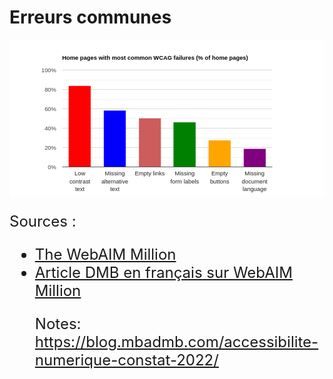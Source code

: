 # Erreurs communes

<p style="text-align: center">
  <svg width="1200" height="600" style="overflow: hidden;" aria-hidden="true" viewBox="0 0 700 350"><defs id="_ABSTRACT_RENDERER_ID_0"><clipPath id="_ABSTRACT_RENDERER_ID_1"><rect x="117" y="67" width="467" height="216"></rect></clipPath><filter id="_ABSTRACT_RENDERER_ID_2"><feGaussianBlur in="SourceAlpha" stdDeviation="2"></feGaussianBlur><feOffset dx="1" dy="1"></feOffset><feComponentTransfer><feFuncA type="linear" slope="0.1"></feFuncA></feComponentTransfer><feMerge><feMergeNode></feMergeNode><feMergeNode in="SourceGraphic"></feMergeNode></feMerge></filter></defs><rect x="0" y="0" width="700" height="350" stroke="none" stroke-width="0" fill="#ffffff"></rect><g><text text-anchor="start" x="117" y="44.05" font-family="Arial" font-size="13" font-weight="bold" stroke="none" stroke-width="0" fill="#000000">Home pages with most common WCAG failures (% of home pages)</text><rect x="117" y="33" width="467" height="13" stroke="none" stroke-width="0" fill-opacity="0" fill="#ffffff"></rect></g><g><rect x="117" y="67" width="467" height="216" stroke="none" stroke-width="0" fill-opacity="0" fill="#ffffff"></rect><g clip-path="url(https://webaim.org/projects/million/#_ABSTRACT_RENDERER_ID_1)"><g><rect x="117" y="282" width="467" height="1" stroke="none" stroke-width="0" fill="#cccccc"></rect><rect x="117" y="239" width="467" height="1" stroke="none" stroke-width="0" fill="#cccccc"></rect><rect x="117" y="196" width="467" height="1" stroke="none" stroke-width="0" fill="#cccccc"></rect><rect x="117" y="153" width="467" height="1" stroke="none" stroke-width="0" fill="#cccccc"></rect><rect x="117" y="110" width="467" height="1" stroke="none" stroke-width="0" fill="#cccccc"></rect><rect x="117" y="67" width="467" height="1" stroke="none" stroke-width="0" fill="#cccccc"></rect><rect x="117" y="261" width="467" height="1" stroke="none" stroke-width="0" fill="#ebebeb"></rect><rect x="117" y="218" width="467" height="1" stroke="none" stroke-width="0" fill="#ebebeb"></rect><rect x="117" y="175" width="467" height="1" stroke="none" stroke-width="0" fill="#ebebeb"></rect><rect x="117" y="132" width="467" height="1" stroke="none" stroke-width="0" fill="#ebebeb"></rect><rect x="117" y="89" width="467" height="1" stroke="none" stroke-width="0" fill="#ebebeb"></rect></g><g><rect x="132" y="103" width="48" height="179" stroke="#ff0000" stroke-width="1" fill="#ff0000"></rect><rect x="210" y="158" width="48" height="124" stroke="#0000ff" stroke-width="1" fill="#0000ff"></rect><rect x="288" y="175" width="48" height="107" stroke="#cd5c5c" stroke-width="1" fill="#cd5c5c"></rect><rect x="365" y="184" width="48" height="98" stroke="#008000" stroke-width="1" fill="#008000"></rect><rect x="443" y="224" width="48" height="58" stroke="#ffa500" stroke-width="1" fill="#ffa500"></rect><rect x="521" y="243" width="48" height="39" stroke="#800080" stroke-width="1" fill="#800080"></rect></g><g><rect x="117" y="282" width="467" height="1" stroke="none" stroke-width="0" fill="#333333"></rect></g></g><g></g><g><g><text text-anchor="middle" x="156.33333333333334" y="302.05" font-family="Arial" font-size="13" stroke="none" stroke-width="0" fill="#222222">Low</text><text text-anchor="middle" x="156.33333333333334" y="319.05" font-family="Arial" font-size="13" stroke="none" stroke-width="0" fill="#222222">contrast</text><text text-anchor="middle" x="156.33333333333334" y="336.05" font-family="Arial" font-size="13" stroke="none" stroke-width="0" fill="#222222">text</text></g><g><text text-anchor="middle" x="234" y="302.05" font-family="Arial" font-size="13" stroke="none" stroke-width="0" fill="#222222">Missing</text><text text-anchor="middle" x="234" y="319.05" font-family="Arial" font-size="13" stroke="none" stroke-width="0" fill="#222222">alternative</text><text text-anchor="middle" x="234" y="336.05" font-family="Arial" font-size="13" stroke="none" stroke-width="0" fill="#222222">text</text></g><g><text text-anchor="middle" x="311.6666666666667" y="302.05" font-family="Arial" font-size="13" stroke="none" stroke-width="0" fill="#222222">Empty links</text></g><g><text text-anchor="middle" x="389.33333333333337" y="302.05" font-family="Arial" font-size="13" stroke="none" stroke-width="0" fill="#222222">Missing</text><text text-anchor="middle" x="389.33333333333337" y="319.05" font-family="Arial" font-size="13" stroke="none" stroke-width="0" fill="#222222">form labels</text></g><g><text text-anchor="middle" x="467" y="302.05" font-family="Arial" font-size="13" stroke="none" stroke-width="0" fill="#222222">Empty</text><text text-anchor="middle" x="467" y="319.05" font-family="Arial" font-size="13" stroke="none" stroke-width="0" fill="#222222">buttons</text></g><g><text text-anchor="middle" x="544.6666666666667" y="302.05" font-family="Arial" font-size="13" stroke="none" stroke-width="0" fill="#222222">Missing</text><text text-anchor="middle" x="544.6666666666667" y="319.05" font-family="Arial" font-size="13" stroke="none" stroke-width="0" fill="#222222">document</text><text text-anchor="middle" x="544.6666666666667" y="336.05" font-family="Arial" font-size="13" stroke="none" stroke-width="0" fill="#222222">language</text></g><g><text text-anchor="end" x="104" y="287.05" font-family="Arial" font-size="13" stroke="none" stroke-width="0" fill="#444444">0%</text></g><g><text text-anchor="end" x="104" y="244.05" font-family="Arial" font-size="13" stroke="none" stroke-width="0" fill="#444444">20%</text></g><g><text text-anchor="end" x="104" y="201.05" font-family="Arial" font-size="13" stroke="none" stroke-width="0" fill="#444444">40%</text></g><g><text text-anchor="end" x="104" y="158.05" font-family="Arial" font-size="13" stroke="none" stroke-width="0" fill="#444444">60%</text></g><g><text text-anchor="end" x="104" y="115.05" font-family="Arial" font-size="13" stroke="none" stroke-width="0" fill="#444444">80%</text></g><g><text text-anchor="end" x="104" y="72.05" font-family="Arial" font-size="13" stroke="none" stroke-width="0" fill="#444444">100%</text></g></g></g><g></g></svg>

  <div style="position: absolute; left: -10000px; top: auto; width: 1px; height: 1px; overflow: hidden;" aria-hidden="true"><table><thead><tr><th>WCAG Failure</th><th>% of Pages</th></tr></thead><tbody><tr><td>Low contrast text</td><td>83.6</td></tr><tr><td>Missing alternative text</td><td>58.2</td></tr><tr><td>Empty links</td><td>50.1</td></tr><tr><td>Missing form labels</td><td>45.9</td></tr><tr><td>Empty buttons</td><td>27.5</td></tr><tr><td>Missing document language</td><td>18.6</td></tr></tbody></table></div></div></div><div aria-hidden="true" style="display: none; position: absolute; top: 360px; left: 710px; white-space: nowrap; font-family: Arial; font-size: 13px; font-weight: bold;">45.9</div>
</p>

<p style="font-size:24px">
Sources :
<ul style="font-size:24px">
  <li><a href="https://webaim.org/projects/million/" style="font-size:24px">The WebAIM Million</a></li>
  <li><a href="https://blog.mbadmb.com/accessibilite-numerique-constat-2022/" style="font-size:24px">Article DMB en français sur WebAIM Million</a></li>
</p>

Notes:
https://blog.mbadmb.com/accessibilite-numerique-constat-2022/

